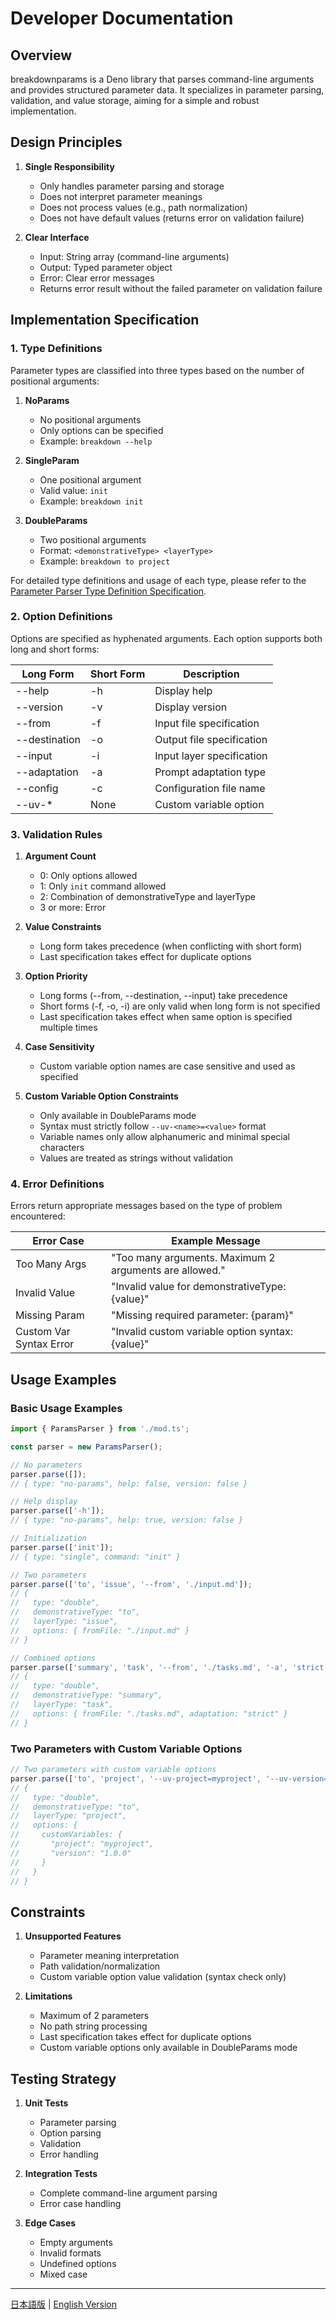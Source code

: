 # Developer Documentation

## Overview

breakdownparams is a Deno library that parses command-line arguments and provides structured parameter data.
It specializes in parameter parsing, validation, and value storage, aiming for a simple and robust implementation.

## Design Principles

1. **Single Responsibility**
   - Only handles parameter parsing and storage
   - Does not interpret parameter meanings
   - Does not process values (e.g., path normalization)
   - Does not have default values (returns error on validation failure)

2. **Clear Interface**
   - Input: String array (command-line arguments)
   - Output: Typed parameter object
   - Error: Clear error messages
   - Returns error result without the failed parameter on validation failure

## Implementation Specification

### 1. Type Definitions

Parameter types are classified into three types based on the number of positional arguments:

1. **NoParams**
   - No positional arguments
   - Only options can be specified
   - Example: `breakdown --help`

2. **SingleParam**
   - One positional argument
   - Valid value: `init`
   - Example: `breakdown init`

3. **DoubleParams**
   - Two positional arguments
   - Format: `<demonstrativeType> <layerType>`
   - Example: `breakdown to project`

For detailed type definitions and usage of each type, please refer to the [Parameter Parser Type Definition Specification](params_type.md).

### 2. Option Definitions

Options are specified as hyphenated arguments. Each option supports both long and short forms:

| Long Form     | Short Form | Description                |
|--------------|------------|----------------------------|
| --help       | -h         | Display help              |
| --version    | -v         | Display version           |
| --from       | -f         | Input file specification  |
| --destination| -o         | Output file specification |
| --input      | -i         | Input layer specification |
| --adaptation | -a         | Prompt adaptation type    |
| --config     | -c         | Configuration file name   |
| --uv-*       | None       | Custom variable option    |

### 3. Validation Rules

1. **Argument Count**
   - 0: Only options allowed
   - 1: Only `init` command allowed
   - 2: Combination of demonstrativeType and layerType
   - 3 or more: Error

2. **Value Constraints**
   - Long form takes precedence (when conflicting with short form)
   - Last specification takes effect for duplicate options

3. **Option Priority**
   - Long forms (--from, --destination, --input) take precedence
   - Short forms (-f, -o, -i) are only valid when long form is not specified
   - Last specification takes effect when same option is specified multiple times

4. **Case Sensitivity**
   - Custom variable option names are case sensitive and used as specified

5. **Custom Variable Option Constraints**
   - Only available in DoubleParams mode
   - Syntax must strictly follow `--uv-<name>=<value>` format
   - Variable names only allow alphanumeric and minimal special characters
   - Values are treated as strings without validation

### 4. Error Definitions

Errors return appropriate messages based on the type of problem encountered:

| Error Case    | Example Message                                    |
|--------------|---------------------------------------------------|
| Too Many Args | "Too many arguments. Maximum 2 arguments are allowed." |
| Invalid Value | "Invalid value for demonstrativeType: {value}"    |
| Missing Param | "Missing required parameter: {param}"             |
| Custom Var Syntax Error | "Invalid custom variable option syntax: {value}" |

## Usage Examples

### Basic Usage Examples

```typescript
import { ParamsParser } from './mod.ts';

const parser = new ParamsParser();

// No parameters
parser.parse([]);
// { type: "no-params", help: false, version: false }

// Help display
parser.parse(['-h']);
// { type: "no-params", help: true, version: false }

// Initialization
parser.parse(['init']);
// { type: "single", command: "init" }

// Two parameters
parser.parse(['to', 'issue', '--from', './input.md']);
// {
//   type: "double",
//   demonstrativeType: "to",
//   layerType: "issue",
//   options: { fromFile: "./input.md" }
// }

// Combined options
parser.parse(['summary', 'task', '--from', './tasks.md', '-a', 'strict']);
// {
//   type: "double",
//   demonstrativeType: "summary",
//   layerType: "task",
//   options: { fromFile: "./tasks.md", adaptation: "strict" }
// }
```

### Two Parameters with Custom Variable Options

```typescript
// Two parameters with custom variable options
parser.parse(['to', 'project', '--uv-project=myproject', '--uv-version=1.0.0']);
// {
//   type: "double",
//   demonstrativeType: "to",
//   layerType: "project",
//   options: {
//     customVariables: {
//       "project": "myproject",
//       "version": "1.0.0"
//     }
//   }
// }
```

## Constraints

1. **Unsupported Features**
   - Parameter meaning interpretation
   - Path validation/normalization
   - Custom variable option value validation (syntax check only)

2. **Limitations**
   - Maximum of 2 parameters
   - No path string processing
   - Last specification takes effect for duplicate options
   - Custom variable options only available in DoubleParams mode

## Testing Strategy

1. **Unit Tests**
   - Parameter parsing
   - Option parsing
   - Validation
   - Error handling

2. **Integration Tests**
   - Complete command-line argument parsing
   - Error case handling

3. **Edge Cases**
   - Empty arguments
   - Invalid formats
   - Undefined options
   - Mixed case 

---

[日本語版](development.ja.md) | [English Version](development.md) 